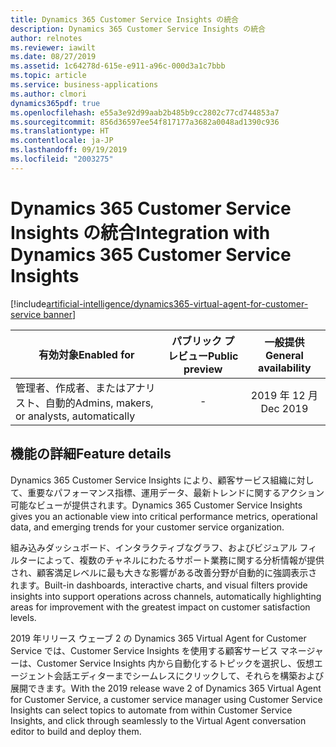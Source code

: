 ```yaml
---
title: Dynamics 365 Customer Service Insights の統合
description: Dynamics 365 Customer Service Insights の統合
author: relnotes
ms.reviewer: iawilt
ms.date: 08/27/2019
ms.assetid: 1c64278d-615e-e911-a96c-000d3a1c7bbb
ms.topic: article
ms.service: business-applications
ms.author: clmori
dynamics365pdf: true
ms.openlocfilehash: e55a3e92d99aab2b485b9cc2802c77cd744853a7
ms.sourcegitcommit: 856d36597ee54f817177a3682a0048ad1390c936
ms.translationtype: HT
ms.contentlocale: ja-JP
ms.lasthandoff: 09/19/2019
ms.locfileid: "2003275"
---
```

# <a name="integration-with-dynamics-365-customer-service-insights"></a><span data-ttu-id="eaa1a-103">Dynamics 365 Customer Service Insights の統合</span><span class="sxs-lookup"><span data-stu-id="eaa1a-103">Integration with Dynamics 365 Customer Service Insights</span></span>
[!include[artificial-intelligence/dynamics365-virtual-agent-for-customer-service banner](../includes/artificial-intelligence/dynamics365-virtual-agent-for-customer-service.md)]

| <span data-ttu-id="eaa1a-104">有効対象</span><span class="sxs-lookup"><span data-stu-id="eaa1a-104">Enabled for</span></span>    |  <span data-ttu-id="eaa1a-105">パブリック プレビュー</span><span class="sxs-lookup"><span data-stu-id="eaa1a-105">Public preview</span></span> | <span data-ttu-id="eaa1a-106">一般提供</span><span class="sxs-lookup"><span data-stu-id="eaa1a-106">General availability</span></span> | 
| ---------- | :----------: |:----------: |
|<span data-ttu-id="eaa1a-107">管理者、作成者、またはアナリスト、自動的</span><span class="sxs-lookup"><span data-stu-id="eaa1a-107">Admins, makers, or analysts, automatically</span></span>|-| <span data-ttu-id="eaa1a-108">2019 年 12 月</span><span class="sxs-lookup"><span data-stu-id="eaa1a-108">Dec 2019</span></span>|






## <a name="feature-details"></a><span data-ttu-id="eaa1a-109">機能の詳細</span><span class="sxs-lookup"><span data-stu-id="eaa1a-109">Feature details</span></span>
<!--feature detail start -->
<span data-ttu-id="eaa1a-110">Dynamics 365 Customer Service Insights により、顧客サービス組織に対して、重要なパフォーマンス指標、運用データ、最新トレンドに関するアクション可能なビューが提供されます。</span><span class="sxs-lookup"><span data-stu-id="eaa1a-110">Dynamics 365 Customer Service Insights gives you an actionable view into critical performance metrics, operational data, and emerging trends for your customer service organization.</span></span> 
 
<span data-ttu-id="eaa1a-111">組み込みダッシュボード、インタラクティブなグラフ、およびビジュアル フィルターによって、複数のチャネルにわたるサポート業務に関する分析情報が提供され、顧客満足レベルに最も大きな影響がある改善分野が自動的に強調表示されます。</span><span class="sxs-lookup"><span data-stu-id="eaa1a-111">Built-in dashboards, interactive charts, and visual filters provide insights into support operations across channels, automatically highlighting areas for improvement with the greatest impact on customer satisfaction levels.</span></span>
 
<span data-ttu-id="eaa1a-112">2019 年リリース ウェーブ 2 の Dynamics 365 Virtual Agent for Customer Service では、Customer Service Insights を使用する顧客サービス マネージャーは、Customer Service Insights 内から自動化するトピックを選択し、仮想エージェント会話エディターまでシームレスにクリックして、それらを構築および展開できます。</span><span class="sxs-lookup"><span data-stu-id="eaa1a-112">With the 2019 release wave 2 of Dynamics 365 Virtual Agent for Customer Service, a customer service manager using Customer Service Insights can select topics to automate from within Customer Service Insights, and click through seamlessly to the Virtual Agent conversation editor to build and deploy them.</span></span> 

<!--
 ![](media/integration-dynamics365-customer-service-insights-1.png "") --><!-- Picture 1746698844 -->
<!--feature detail end -->











